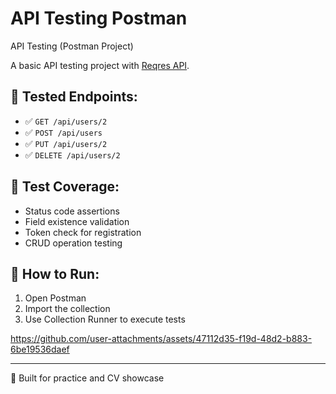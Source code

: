 # API Testing Postman

API Testing (Postman Project)

A basic API testing project with [Reqres API](https://reqres.in).

## 🔧 Tested Endpoints:
- ✅ `GET /api/users/2`
- ✅ `POST /api/users`
- ✅ `PUT /api/users/2`
- ✅ `DELETE /api/users/2`

## 🧪 Test Coverage:
- Status code assertions
- Field existence validation
- Token check for registration
- CRUD operation testing


## 🚀 How to Run:
1. Open Postman
2. Import the collection
3. Use Collection Runner to execute tests


https://github.com/user-attachments/assets/47112d35-f19d-48d2-b883-6be19536daef



---

💼 Built for practice and CV showcase  



